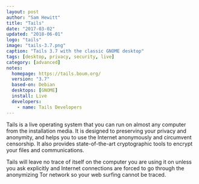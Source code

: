 ```yaml
---
layout: post
author: "Sam Hewitt"
title: "Tails"
date: "2017-03-02"
updated: "2018-06-01"
logo: "tails"
image: "tails-3.7.png"
caption: "Tails 3.7 with the classic GNOME desktop"
tags: [desktop, privacy, security, live]
category: [advanced]
notes:
  homepage: https://tails.boum.org/
  version: "3.7"
  based-on: Debian
  desktops: [GNOME]
  install: Live
  developers:
    - name: Tails Developers
---
```


Tails is a live operating system that you can run on almost any computer from the installation media. It is designed to preserving your privacy and anonymity, and helps you to use the Internet anonymously and circumvent censorship. It also provides state-of-the-art cryptographic tools to encrypt your files and communications.

Tails will leave no trace of itself on the computer you are using it on unless you ask explicitly and Internet connections are forced to go through the anonymizing Tor network so your web surfing cannot be traced.
